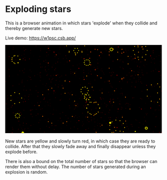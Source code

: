 # Exploding stars

This is a browser animation in which stars 'explode' when they collide and thereby generate new stars.

Live demo: https://w1psc.csb.app/

![Screenshot](screenshot.png)

New stars are yellow and slowly turn red, in which case they are ready to collide. After that they slowly fade away and finally disappear unless they explode before.

There is also a bound on the total number of stars so that the browser can render them without delay. The number of stars generated during an explosion is random.
